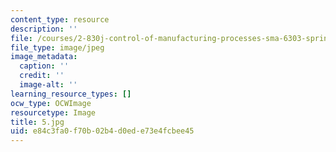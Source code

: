 ```yaml
---
content_type: resource
description: ''
file: /courses/2-830j-control-of-manufacturing-processes-sma-6303-spring-2008/e84c3fa0f70b02b4d0ede73e4fcbee45_5.jpg
file_type: image/jpeg
image_metadata:
  caption: ''
  credit: ''
  image-alt: ''
learning_resource_types: []
ocw_type: OCWImage
resourcetype: Image
title: 5.jpg
uid: e84c3fa0-f70b-02b4-d0ed-e73e4fcbee45
---
```

